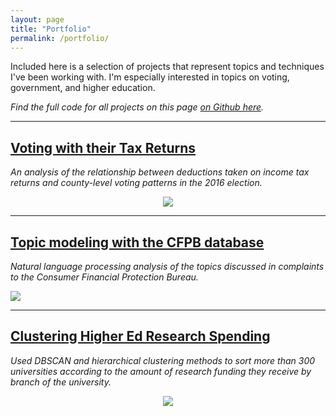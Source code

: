 ```yaml
---
layout: page
title: "Portfolio"
permalink: /portfolio/
---
```

Included here is a selection of projects that represent topics and techniques I've been working with. I'm especially interested in topics on voting, government, and higher education.   

*Find the full code for all projects on this page [on Github here](https://github.com/austinbrian/portfolio).*

---
## [Voting with their Tax Returns](../tax_votes)   
*An analysis of the relationship between deductions taken on income tax returns and county-level voting patterns in the 2016 election.*    

<p align="center">    
<a href='../tax_votes'>   
  <img src="../images/agi_pp_vs_clinton.png"></a></p>

----

## [Topic modeling with the CFPB database](../cfpb)
*Natural language processing analysis of the topics discussed in complaints to the Consumer Financial Protection Bureau.*

<span align="center">
  <img src="../images/all_complaints_line.png">
</span>

---
## [Clustering Higher Ed Research Spending](http://nbviewer.jupyter.org/github/austinbrian/DSI-labs/blob/master/Higher%20Ed%20R%26D%20Analysis.ipynb)
*Used DBSCAN and hierarchical clustering methods to sort more than 300 universities according to the amount of research funding they receive by branch of the university.*    

<p align="center">
<a href="http://nbviewer.jupyter.org/github/austinbrian/DSI-labs/blob/master/Higher%20Ed%20R%26D%20Analysis.ipynb">   
<img src="../images/psy_lifsci_clustered.png"></a>
</p>
